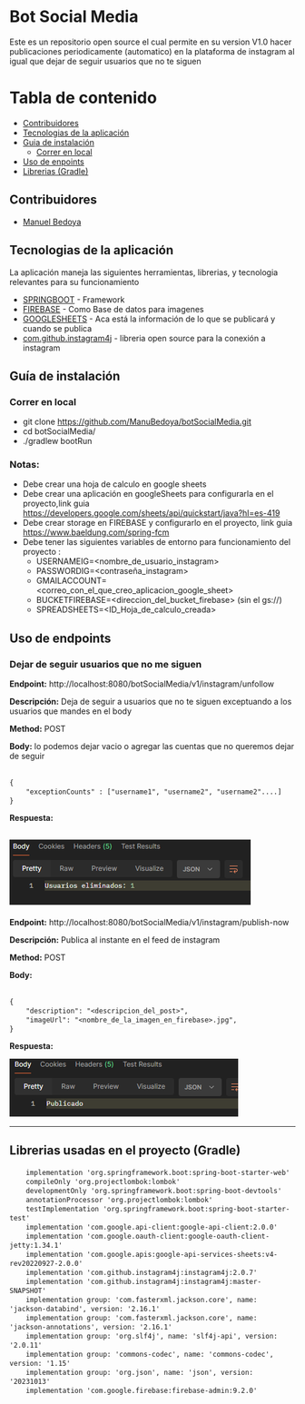 # Bot Social Media

Este es un repositorio open source el cual permite en su version V1.0 hacer publicaciones periodicamente (automatico) en la plataforma de instagram al igual que dejar de seguir usuarios que no te siguen 
# Tabla de contenido
* [Contribuidores](#contributors)
* [Tecnologias de la aplicación](#application-architecture)
* [Guia de instalación](#using-application)
    * [Correr en local](#run_local_mc)
* [Uso de enpoints](#using-endpoints)
* [Librerias (Gradle)](#libraries)


## <a name="contributors"></a>Contribuidores

* [Manuel Bedoya](https://www.linkedin.com/in/manu-bedoya/)

## <a name="application-architecture"></a>Tecnologias de la aplicación

La aplicación maneja las siguientes herramientas, librerias, y tecnologia relevantes para su funcionamiento

* [SPRINGBOOT](config-server/README.md) - Framework
* [FIREBASE](webservice-registry/README.md) - Como Base de datos para imagenes
* [GOOGLESHEETS](auth-server/README.md) - Aca está la información de lo que se publicará y cuando se publica
* [com.github.instagram4j](user-webservice/README.md) - libreria open source para la conexión a instagram


## <a name="using-application"></a>Guía de instalación

### <a name="run_local_mc"></a>Correr en local

* git clone https://github.com/ManuBedoya/botSocialMedia.git
* cd botSocialMedia/
* ./gradlew bootRun

### **Notas:**
* Debe crear una hoja de calculo en google sheets
* Debe crear una aplicación en googleSheets para configurarla en el proyecto,link guia https://developers.google.com/sheets/api/quickstart/java?hl=es-419
* Debe crear storage en FIREBASE y configurarlo en el proyecto, link guia https://www.baeldung.com/spring-fcm
* Debe tener las siguientes variables de entorno para funcionamiento del proyecto : 
  * USERNAMEIG=<nombre_de_usuario_instagram>
  * PASSWORDIG=<contraseña_instagram>
  * GMAILACCOUNT=<correo_con_el_que_creo_aplicacion_google_sheet>
  * BUCKETFIREBASE=<direccion_del_bucket_firebase> (sin el gs://)
  * SPREADSHEETS=<ID_Hoja_de_calculo_creada>

## <a name="using-endpoints"></a> Uso de endpoints
### Dejar de seguir usuarios que no me siguen
**Endpoint:**  http://localhost:8080/botSocialMedia/v1/instagram/unfollow

**Descripción:** Deja de seguir a usuarios que no te siguen exceptuando a los usuarios que mandes en el body

**Method:** POST

**Body:** lo podemos dejar vacio o agregar las cuentas que no queremos dejar de seguir
```

{
    "exceptionCounts" : ["username1", "username2", "username2"....]
}

```
**Respuesta:**

![img_1.png](img_1.png)
---
**Endpoint:**  http://localhost:8080/botSocialMedia/v1/instagram/publish-now

**Descripción:** Publica al instante en el feed de instagram

**Method:** POST

**Body:**
```

{
    "description": "<descripcion_del_post>",
    "imageUrl": "<nombre_de_la_imagen_en_firebase>.jpg",
}

```
**Respuesta:**

![img_2.png](img_2.png)

----


## <a name="libraries"></a>Librerias usadas en el proyecto (Gradle)
```
	implementation 'org.springframework.boot:spring-boot-starter-web'
	compileOnly 'org.projectlombok:lombok'
	developmentOnly 'org.springframework.boot:spring-boot-devtools'
	annotationProcessor 'org.projectlombok:lombok'
	testImplementation 'org.springframework.boot:spring-boot-starter-test'
	implementation 'com.google.api-client:google-api-client:2.0.0'
	implementation 'com.google.oauth-client:google-oauth-client-jetty:1.34.1'
	implementation 'com.google.apis:google-api-services-sheets:v4-rev20220927-2.0.0'
	implementation 'com.github.instagram4j:instagram4j:2.0.7'
	implementation 'com.github.instagram4j:instagram4j:master-SNAPSHOT'
	implementation group: 'com.fasterxml.jackson.core', name: 'jackson-databind', version: '2.16.1'
	implementation group: 'com.fasterxml.jackson.core', name: 'jackson-annotations', version: '2.16.1'
	implementation group: 'org.slf4j', name: 'slf4j-api', version: '2.0.11'
	implementation group: 'commons-codec', name: 'commons-codec', version: '1.15'
	implementation group: 'org.json', name: 'json', version: '20231013'
	implementation 'com.google.firebase:firebase-admin:9.2.0'
```
